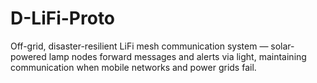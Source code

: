 # D-LiFi-Proto
Off-grid, disaster-resilient LiFi mesh communication system — solar-powered lamp nodes forward messages and alerts via light, maintaining communication when mobile networks and power grids fail.
